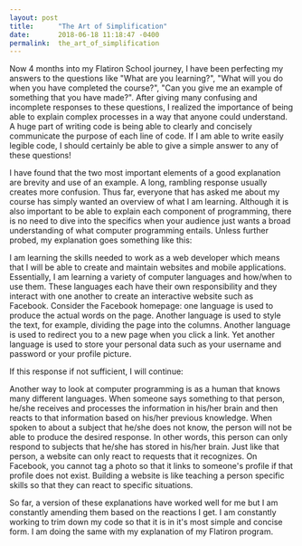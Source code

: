 ```yaml
---
layout: post
title:      "The Art of Simplification"
date:       2018-06-18 11:18:47 -0400
permalink:  the_art_of_simplification
---
```



Now 4 months into my Flatiron School journey, I have been perfecting my answers to the questions like "What are you learning?", "What will you do when you have completed the course?", "Can you give me an example of something that you have made?".  After giving many confusing and incomplete responses to these questions, I realized the importance of being able to explain complex processes in a way that anyone could understand.  A huge part of writing code is being able to clearly and concisely communicate the purpose of each line of code.  If I am able to write easily legible code, I should certainly be able to give a simple answer to any of these questions!

I have found that the two most important elements of a good explanation are brevity and use of an example.  A long, rambling response usually creates more confusion.  Thus far, everyone that has asked me about my course has simply wanted an overview of what I am learning.  Although it is also important to be able to explain each component of programming, there is no need to dive into the specifics when your audience just wants a broad understanding of what computer programming entails.  Unless further probed, my explanation goes something like this:

I am learning the skills needed to work as a web developer which means that I will be able to create and maintain websites and mobile applications.  Essentially, I am learning a variety of computer languages and how/when to use them.  These languages each have their own responsibility and they interact with one another to create an interactive website such as Facebook.  Consider the Facebook homepage: one language is used to produce the actual words on the page.  Another language is used to style the text, for example, dividing the page into the columns.  Another language is used to redirect you to a new page when you click a link.  Yet another language is used to store your personal data such as your username and password or your profile picture.  

If this response if not sufficient, I will continue:

Another way to look at computer programming is as a human that knows many different languages.  When someone says something to that person, he/she receives and processes the information in his/her brain and then reacts to that information based on his/her previous knowledge.  When spoken to about a subject that he/she does not know, the person will not be able to produce the desired response.  In other words, this person can only respond to subjects that he/she has stored in his/her brain.  Just like that person, a website can only react to requests that it recognizes.  On Facebook, you cannot tag a photo so that it links to someone's profile if that profile does not exist.  Building a website is like teaching a person specific skills so that they can react to specific situations.

So far, a version of these explanations have worked well for me but I am constantly amending them based on the reactions I get.  I am constantly working to trim down my code so that it is in it's most simple and concise form.  I am doing the same with my explanation of my Flatiron program. 

